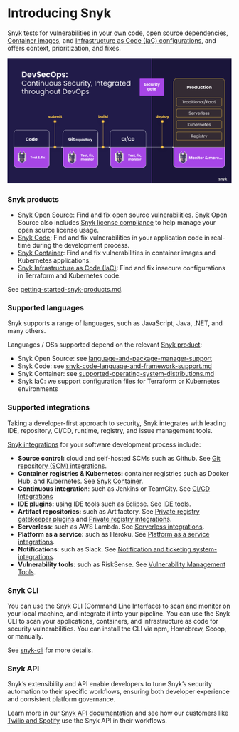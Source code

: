 # Introducing Snyk

Snyk tests for vulnerabilities in [your own code](https://snyk.io/product/snyk-code/), [open source dependencies](https://docs.snyk.io/snyk-open-source), [Container images](https://docs.snyk.io/snyk-container), and [Infrastructure as Code (IaC) configurations](https://snyk.io/product/infrastructure-as-code-security/), and offers context, prioritization, and fixes.

![](<../.gitbook/assets/Screen Shot 2022-02-22 at 8.18.50 AM.png>)

### Snyk products&#x20;

* [Snyk Open Source](https://docs.snyk.io/snyk-open-source): Find and fix open source vulnerabilities. Snyk Open Source also includes [Snyk license compliance](https://docs.snyk.io/snyk-open-source) to help manage your open source license usage.
* [Snyk Code](https://snyk.io/product/snyk-code/): Find and fix vulnerabilities in your application code in real-time during the development process.
* [Snyk Container](https://docs.snyk.io/snyk-container): Find and fix vulnerabilities in container images and Kubernetes applications.
* [Snyk Infrastructure as Code (IaC)](https://docs.snyk.io/snyk-infrastructure-as-code): Find and fix insecure configurations in Terraform and Kubernetes code.

See [getting-started-snyk-products.md](../getting-started/getting-started-snyk-products.md "mention").

### Supported languages&#x20;

Snyk supports a range of languages, such as JavaScript, Java, .NET, and many others.

Languages / OSs supported depend on the relevant [Snyk product](./#snyk-products-and-platforms):

* Snyk Open Source: see [language-and-package-manager-support](../products/snyk-open-source/language-and-package-manager-support/ "mention")
* &#x20;Snyk Code: see [snyk-code-language-and-framework-support.md](../products/snyk-code/snyk-code-language-and-framework-support.md "mention")
* Snyk Container: see [supported-operating-system-distributions.md](../products/snyk-container/snyk-container-security-basics/supported-operating-system-distributions.md "mention")
* Snyk IaC: we support configuration files for Terraform or Kubernetes environments&#x20;

### Supported integrations

Taking a developer-first approach to security, Snyk integrates with leading IDE, repository, CI/CD, runtime, registry, and issue management tools.

[Snyk integrations](https://docs.snyk.io/integrations) for your software development process include:

* **Source control:** cloud and self-hosted SCMs such as Github. See [Git repository (SCM) integrations](../features/integrations/git-repository-scm-integrations/).
* **Container registries & Kubernetes:** container registries such as Docker Hub, and Kubernetes. See [Snyk Container](https://docs.snyk.io/snyk-container).
* **Continuous integration**: such as Jenkins or TeamCity. See [CI/CD Integrations](https://docs.snyk.io/integrations/ci-cd-integrations)
* **IDE plugins:** using IDE tools such as Eclipse. See [IDE tools](https://docs.snyk.io/integrations/ide-tools).
* **Artifact repositories:** such as Artifactory. See [Private registry gatekeeper plugins](https://docs.snyk.io/integrations/private-registry-gatekeeper-plugins) and [Private registry integrations](https://docs.snyk.io/integrations/private-registry-integrations).
* **Serverless**: such as AWS Lambda. See [Serverless integrations](https://docs.snyk.io/integrations/serverless-integrations).
* **Platform as a service:** such as Heroku. See [Platform as a service integrations](https://docs.snyk.io/integrations/platform-as-a-service-integrations).
* **Notifications**: such as Slack. See [Notification and ticketing system-integrations](https://docs.snyk.io/integrations/notifications-ticketing-system-integrations).
* **Vulnerability tools**: such as RiskSense. See [Vulnerability Management Tools](../features/integrations/vulnerability-management-tools/).

### Snyk CLI

You can use the Snyk CLI (Command Line Interface) to scan and monitor on your local machine, and integrate it into your pipeline. You can use the Snyk CLI to scan your applications, containers, and infrastructure as code for security vulnerabilities. You can install the CLI via npm, Homebrew, Scoop, or manually.

See [snyk-cli](../features/snyk-cli/ "mention") for more details.

### Snyk API

Snyk’s extensibility and API enable developers to tune Snyk’s security automation to their specific workflows, ensuring both developer experience and consistent platform governance.&#x20;

Learn more in our [Snyk API documentation](https://support.snyk.io/hc/en-us/articles/360000914857-Does-Snyk-have-an-API-) and see how our customers like [Twilio and Spotify](https://snyk.io/blog/snyk-watcher-keep-snyk-in-sync/) use the Snyk API in their workflows.

